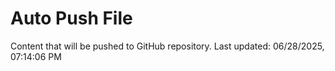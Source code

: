 # Auto Push File

Content that will be pushed to GitHub repository.
Last updated: 06/28/2025, 07:14:06 PM